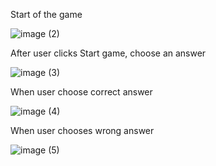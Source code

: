 Start of the game

![image (2)](https://user-images.githubusercontent.com/73559137/118743801-14f58b80-b821-11eb-9fce-18077653a9cb.png)

After user clicks Start game, choose an answer

![image (3)](https://user-images.githubusercontent.com/73559137/118743905-4d956500-b821-11eb-930e-4bb23274957c.png)

When user choose correct answer

![image (4)](https://user-images.githubusercontent.com/73559137/118743984-7ae21300-b821-11eb-9289-2458d065ce36.png)

When user chooses wrong answer

![image (5)](https://user-images.githubusercontent.com/73559137/118744088-aa911b00-b821-11eb-9899-c5082cd64380.png)
